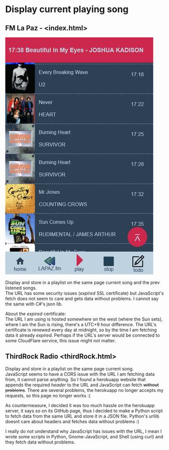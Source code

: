 # Display current playing song

## FM La Paz - <index.html>

![new design](../assets/new_design.png)

Display and store in a playlist on the same page current song and the prev listened songs.<br>
The URL has some security issues (*expired* SSL certificate) but JavaScript's fetch does not seem to care and gets data without problems. I cannot say the same with C#'s json lib.

About the *expired* certificate:<br>
The URL I am using is hosted somewhere on the west (where the Sun sets), where I am the Sun is rising, there's a UTC+9 hour difference. The URL's certificate is renewed every day at midnight, so by the time I am fetching data it already *expired*. Perhaps if the URL's server would be connected to some CloudFlare service, this issue might not matter. 

## ThirdRock Radio <thirdRock.html>
Display and store in a playlist on the same page current song.<br>
JavaScript seems to have a CORS issue with the URL I am fetching data from, it cannot parse anything. So I found a herokuapp website that appends the required *header* to the URL and JavaScript can fetch ~~without problems~~. There are several problems, the herokuapp no longer accepts my requests, so this page no longer works :(

As countermeasure, I decided it was too much hassle on the herokuapp server, it says so on its GitHub page, thus I decided to make a Python script to fetch data from the same URL and store it in a JSON file. Python's urllib doesnt care about headers and fetches data without problems :)

I really do not understand why JavaScript has issues with the URL, I mean I wrote some scripts in Python, Gnome-JavaScript, and Shell (using curl) and they fetch data without problems.

